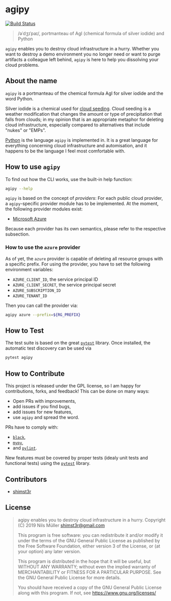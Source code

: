 # agipy

[![Build Status](https://travis-ci.org/shimst3r/agipy.svg?branch=master)](https://travis-ci.org/shimst3r/agipy)

> /əˈdʒɪˈpaɪ/, portmanteau of AgI (chemical formula of silver iodide) and Python

`agipy` enables you to destroy cloud infrastructure in a hurry. Whether you want to destroy a demo
environment you no longer need or want to purge artifacts a colleague left behind, `agipy` is here
to help you dissolving your cloud problems.

## About the name

`agipy` is a portmanteau of the chemical formula AgI for silver iodide and the word Python.

Silver iodide is a chemical used for [cloud seeding](https://en.wikipedia.org/wiki/Cloud_seeding#Methodology).
Cloud seeding is a weather modification that changes the amount or type of precipitation that falls from clouds;
in my opinion that is an appropriate metaphor for deleting cloud infrastructure, especially compared to
alternatives that include "nukes" or "EMPs".

[Python](https://www.python.org/) is the language `agipy` is implemented in. It is a great language for
everything concerning cloud infrastructure and automisation, and it happens to be the language I feel most
comfortable with.

## How to use `agipy`

To find out how the CLI works, use the built-in help function:

```sh
agipy --help
```

`agipy` is based on the concept of _providers_: For each public cloud provider, a `agipy`-specific
provider module has to be implemented. At the moment, the following provider modules exist:

* [Microsoft Azure](https://azure.microsoft.com/en-us/)

Because each provider has its own semantics, please refer to the respective subsection.

### How to use the `azure` provider

As of yet, the `azure` provider is capable of deleting all resource groups with a specific prefix.
For using the provider, you have to set the following environment variables:

* `AZURE_CLIENT_ID`, the service principal ID
* `AZURE_CLIENT_SECRET`, the service principal secret
* `AZURE_SUBSCRIPTION_ID`
* `AZURE_TENANT_ID`

Then you can call the provider via:

```sh
agipy azure --prefix=${RG_PREFIX}
```

## How to Test

The test suite is based on the great [`pytest`][1] library. Once installed, the automatic test
discovery can be used via

```sh
pytest agipy
```

## How to Contribute

This project is released under the GPL license, so I am happy for contributions, forks, and feedback!
This can be done on many ways:

* Open PRs with improvements,
* add issues if you find bugs,
* add issues for new features,
* use `agipy` and spread the word.

PRs have to comply with:

* [`black`](https://black.readthedocs.io/en/stable/),
* [`mypy`](http://mypy-lang.org),
* and [`pylint`](https://www.pylint.org).

New features must be covered by proper tests (idealy unit tests and functional tests) using the [`pytest`][1] library.

## Contributors

* [shimst3r](https://twitter.com/shimst3r)

## License

> agipy enables you to destroy cloud infrastructure in a hurry.
> Copyright (C) 2019  Nils Müller <shimst3r@gmail.com>
>
> This program is free software: you can redistribute it and/or modify
> it under the terms of the GNU General Public License as published by
> the Free Software Foundation, either version 3 of the License, or
> (at your option) any later version.
>
> This program is distributed in the hope that it will be useful,
> but WITHOUT ANY WARRANTY; without even the implied warranty of
> MERCHANTABILITY or FITNESS FOR A PARTICULAR PURPOSE.  See the
> GNU General Public License for more details.
>
> You should have received a copy of the GNU General Public License
> along with this program.  If not, see <https://www.gnu.org/licenses/>

[1]: https://docs.pytest.org/en/latest/
